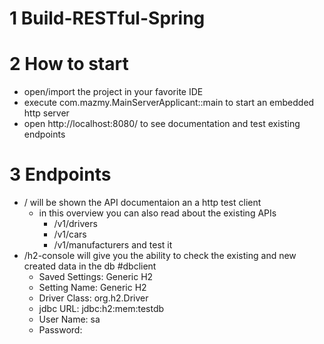 # 1 Build-RESTful-Spring

# 2 How to start
* open/import the project in your favorite IDE
* execute com.mazmy.MainServerApplicant::main to start an embedded http server
* open http://localhost:8080/ to see documentation and test existing endpoints

# 3 Endpoints
* / will be shown the API documentaion an a http test client
    * in this overview you can also read about the existing APIs 
      * /v1/drivers
      * /v1/cars
      * /v1/manufacturers
      and test it 
* /h2-console will give you the ability to check the existing and new created data in the db #dbclient
    * Saved Settings: Generic H2
    * Setting Name: Generic H2
    * Driver Class: org.h2.Driver
    * jdbc URL: jdbc:h2:mem:testdb
    * User Name: sa
    * Password: <empty>

